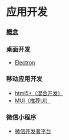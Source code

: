 # 应用开发

### [概念](./md/混合开发.md)

### 桌面开发
- [Electron](./md/Electron.md)

### 移动应用开发

- [html5+（混合开发）](./md/html5.md)
- [MUI（推荐UI）](http://dev.dcloud.net.cn/mui/)

### 微信小程序

- [微信开发者平台](./md/wxwebdev.md)
